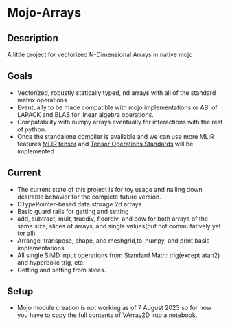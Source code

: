 # Mojo-Arrays
## Description
A little project for vectorized N-Dimensional Arrays in native mojo
## Goals
* Vectorized, robustly statically typed, nd arrays with all of the standard matrix operations
* Eventually to be made compatible with mojo implementations or ABI of LAPACK and BLAS for linear algebra operations.
* Compatability with numpy arrays eventually for interactions with the rest of python.
* Once the standalone compiler is available and we can use more MLIR features [MLIR tensor](https://mlir.llvm.org/docs/Dialects/TensorOps/) and [Tensor Operations Standards](https://mlir.llvm.org/docs/Dialects/TOSA/) will be implemented
## Current
* The current state of this project is for toy usage and nailing down desirable behavior for the complete future version.
* DTypePointer-based data storage 2d arrays
* Basic guard rails for getting and setting
* add, subtract, mult, truediv, floordiv, and pow for both arrays of the same size, slices of arrays, and single values(but not commutatively yet for all)
* Arrange, transpose, shape, and meshgrid,to_numpy, and print basic implementations
* All single SIMD input operations from Standard Math: trig(except atan2) and hyperbolic trig, etc.
* Getting and setting from slices.
## Setup
* Mojo module creation is not working as of 7 August 2023 so for now you have to copy the full contents of VArray2D into a notebook.
